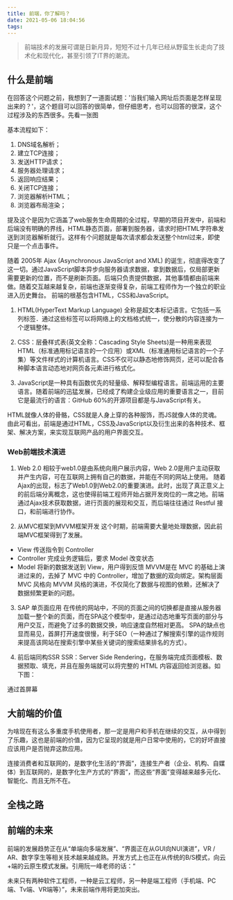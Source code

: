 ```yaml
---
title: 前端，你了解吗？
date: 2021-05-06 18:04:56
tags:
---
```


> 前端技术的发展可谓是日新月异，短短不过十几年已经从野蛮生长走向了技术化和现代化，甚至引领了IT界的潮流。
## 什么是前端
在回答这个问题之前，我想到了一道面试题：'当我们输入网址后页面是怎样呈现出来的？'，这个题目可以回答的很简单，但仔细思考，也可以回答的很深，这个过程涉及的东西很多。先看一张图

基本流程如下：
1. DNS域名解析；
2. 建立TCP连接；
3. 发送HTTP请求；
4. 服务器处理请求；
5. 返回响应结果；
6. 关闭TCP连接；
7. 浏览器解析HTML；
8. 浏览器布局渲染；

提及这个是因为它涵盖了web服务生命周期的全过程，早期的项目开发中，前端和后端没有明确的界线，HTML静态页面，部署到服务器，请求时把HTML字符串发送到浏览器解析就行。这样有个问题就是每次请求都会发送整个html过来，即使只是一个点击事件。

随着 2005年 Ajax (Asynchronous JavaScript and XML) 的诞生，彻底得改变了这一切。通过JavaScript脚本异步向服务器请求数据，拿到数据后，仅局部更新需要更新的位置，而不是刷新页面。后端只负责提供数据，其他事情都由前端来做。随着交互越来越复杂，前端也逐渐变得复杂，前端工程师作为一个独立的职业进入历史舞台。
前端的根基包含HTML，CSS和JavaScript。
1. HTML(HyperText Markup Language) 全称是超文本标记语言。它包括一系列标签．通过这些标签可以将网络上的文档格式统一，使分散的内容连接为一个逻辑整体。

2. CSS：层叠样式表(英文全称：Cascading Style Sheets)是一种用来表现HTML（标准通用标记语言的一个应用）或XML（标准通用标记语言的一个子集）等文件样式的计算机语言。CSS不仅可以静态地修饰网页，还可以配合各种脚本语言动态地对网页各元素进行格式化。

3. JavaScript是一种具有函数优先的轻量级、解释型编程语言。前端运用的主要语言。随着前端的迅猛发展，已经成了构建企业级应用的重要语言之一，目前它是最流行的语言：GitHub 60%的开源项目都是与JavaScript有关。

HTML就像人体的骨骼，CSS就是人身上穿的各种服饰，而JS就像人体的灵魂。
由此可看出，前端是通过HTML，CSS及JavaScript以及衍生出来的各种技术、框架、解决方案，来实现互联网产品的用户界面交互。

### Web前端技术演进
1. Web 2.0
相较于web1.0是由系统向用户展示内容，Web 2.0是用户主动获取并产生内容，可在互联网上拥有自己的数据，并能在不同的网站上使用。
随着Ajax的出现，标志了Web1.0到Web2.0的重要演进。此时，出现了真正意义上的前后端分离概念，这也使得前端工程师开始占据开发岗位的一席之地。前端通过Ajax技术获取数据，进行页面的展现和交互，而后端往往通过 Restful 接口，和前端进行协作。

2. 从MVC框架到MVVM框架开发
这个时期，前端需要大量地处理数据，因此前端MVC框架得到了发展。

- View 传送指令到 Controller
- Controller 完成业务逻辑后，要求 Model 改变状态
- Model 将新的数据发送到 View，用户得到反馈
MVVM是在 MVC 的基础上演进过来的，去掉了 MVC 中的 Controller，增加了数据的双向绑定。架构层面 MVC 风格向 MVVM 风格的演进，不仅简化了数据与视图的依赖，还解决了数据频繁更新的问题。

3. SAP 单页面应用
在传统的网站中，不同的页面之间的切换都是直接从服务器加载一整个新的页面，而在SPA这个模型中，是通过动态地重写页面的部分与用户交互，而避免了过多的数据交换，响应速度自然相对更高。
SPA的缺点也显而易见，首屏打开速度很慢，利于SEO（一种通过了解搜索引擎的运作规则来提高该网站在搜索引擎中某些关键词的搜索结果排名的方式）。

4. 前后端同构SSR
SSR：Server Side Rendering，在服务端完成页面模板、数据预取、填充，并且在服务端就可以将完整的 HTML 内容返回给浏览器。如下图：

通过首屏幕



## 大前端的价值
为啥现在有这么多重度手机使用者，那一定是用户和手机在继续的交互，从中得到了乐趣，这也是前端的价值，因为它呈现的就是用户日常中使用的，它的好坏直接应该用户是否抛弃这款应用。

连接消费者和互联网的，是数字化生活的“界面”，连接生产者（企业、机构、自媒体）到互联网的，是数字化生产方式的“界面”，而这些“界面”变得越来越多元化、智能化、而且无所不在。

## 全栈之路


## 前端的未来
前端的发展趋势正在从“单端向多端发展”、“界面正在从GUI向NUI演进”，VR / AR、数字孪生等相关技术越来越成熟。开发方式上也正在从传统的B/S模式，向云+端的云原生模式发展。引用阮一峰老师的话：“

未来只有两种软件工程师，一种是云工程师，另一种是端工程师（手机端、PC端、Tv端、VR端等）”，未来前端作用将更加突出。